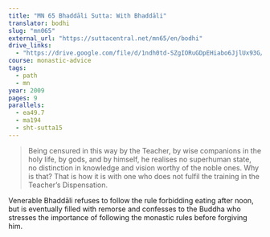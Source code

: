 ```yaml
---
title: "MN 65 Bhaddāli Sutta: With Bhaddāli"
translator: bodhi
slug: "mn065"
external_url: "https://suttacentral.net/mn65/en/bodhi"
drive_links:
  - "https://drive.google.com/file/d/1ndh0td-SZgIORuGDpEHiabo6JjlUx93G/view?usp=drivesdk"
course: monastic-advice
tags:
  - path
  - mn
year: 2009
pages: 9
parallels:
  - ea49.7
  - ma194
  - sht-sutta15
---
```


> Being censured in this way by the Teacher, by wise companions in the holy life, by gods, and by himself, he realises no superhuman state, no distinction in knowledge and vision worthy of the noble ones. Why is that? That is how it is with one who does not fulfil the training in the Teacher’s Dispensation.

Venerable Bhaddāli refuses to follow the rule forbidding eating after noon, but is eventually filled with remorse and confesses to the Buddha who stresses the importance of following the monastic rules before forgiving him.

